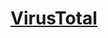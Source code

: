 # [VirusTotal](https://www.virustotal.com/gui/file/46f5e1a2b06398c4bfc6f47d1b421a72e7e5a37f0dfba8d8cfc27703d448245a)
